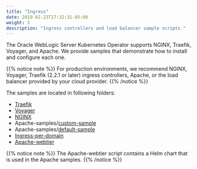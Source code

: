 ```yaml
---
title: "Ingress"
date: 2019-02-23T17:32:31-05:00
weight: 5
description: "Ingress controllers and load balancer sample scripts."
---
```



The Oracle WebLogic Server Kubernetes Operator supports NGINX, Traefik, Voyager, and Apache. We provide samples that demonstrate how to install and configure each one.

{{% notice note %}}
For production environments, we recommend NGINX, Voyager, Traefik (2.2.1 or later) ingress controllers, Apache, or the load balancer provided by your cloud provider.
{{% /notice %}}


The samples are located in following folders:

* [Traefik](https://github.com/oracle/weblogic-kubernetes-operator/blob/main/kubernetes/samples/charts/traefik/README.md)
* [Voyager](https://github.com/oracle/weblogic-kubernetes-operator/blob/main/kubernetes/samples/charts/voyager/README.md)
* [NGINX](https://github.com/oracle/weblogic-kubernetes-operator/blob/main/kubernetes/samples/charts/nginx/README.md)
* Apache-samples/[custom-sample](https://github.com/oracle/weblogic-kubernetes-operator/blob/main/kubernetes/samples/charts/apache-samples/custom-sample/README.md)
* Apache-samples/[default-sample](https://github.com/oracle/weblogic-kubernetes-operator/blob/main/kubernetes/samples/charts/apache-samples/default-sample/README.md)
* [Ingress-per-domain](https://github.com/oracle/weblogic-kubernetes-operator/blob/main/kubernetes/samples/charts/ingress-per-domain/README.md)
* [Apache-webtier](https://github.com/oracle/weblogic-kubernetes-operator/blob/main/kubernetes/samples/charts/apache-webtier/README.md)

{{% notice note %}}
The Apache-webtier script contains a Helm chart that is used in the Apache samples.
{{% /notice %}}
